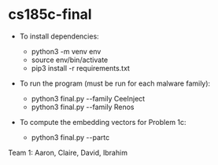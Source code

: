 # cs185c-final
* To install dependencies:
  * python3 -m venv env
  * source env/bin/activate
  * pip3 install -r requirements.txt

* To run the program (must be run for each malware family):
  * python3 final.py --family CeeInject
  * python3 final.py --family Renos

* To compute the embedding vectors for Problem 1c:
  * python3 final.py --partc

Team 1: Aaron, Claire, David, Ibrahim
